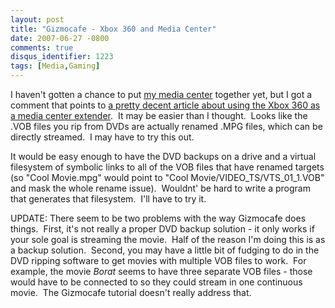 ```yaml
---
layout: post
title: "Gizmocafe - Xbox 360 and Media Center"
date: 2007-06-27 -0800
comments: true
disqus_identifier: 1223
tags: [Media,Gaming]
---
```

I haven't gotten a chance to put [my media
center](http://paraesthesia.com/archive/2007/03/23/media-center-2005-and-xbox-360---success.aspx)
together yet, but I got a comment that points to [a pretty decent
article about using the Xbox 360 as a media center
extender](http://www.gizmocafe.com/tv-video/xbox360.aspx).  It may be
easier than I thought.  Looks like the .VOB files you rip from DVDs are
actually renamed .MPG files, which can be directly streamed.  I may have
to try this out.

It would be easy enough to have the DVD backups on a drive and a virtual
filesystem of symbolic links to all of the VOB files that have renamed
targets (so "Cool Movie.mpg" would point to "Cool
Movie/VIDEO\_TS/VTS\_01\_1.VOB" and mask the whole rename issue). 
Wouldnt' be hard to write a program that generates that filesystem. 
I'll have to try it.

UPDATE: There seem to be two problems with the way Gizmocafe does
things.  First, it's not really a proper DVD backup solution - it only
works if your sole goal is streaming the movie.  Half of the reason I'm
doing this is as a backup solution.  Second, you may have a little bit
of fudging to do in the DVD ripping software to get movies with multiple
VOB files to work.  For example, the movie *Borat* seems to have three
separate VOB files - those would have to be connected to so they could
stream in one continuous movie.  The Gizmocafe tutorial doesn't really
address that.

